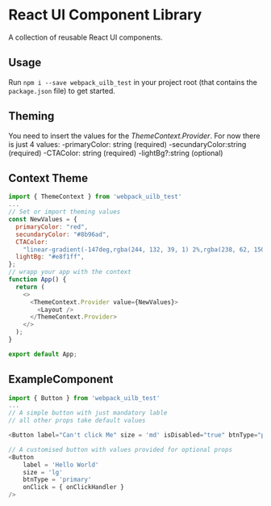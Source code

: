 # React UI Component Library

A collection of reusable React UI components.

## Usage

Run `npm i --save webpack_uilb_test` in your project root (that contains the `package.json` file) to get started.

## Theming

You need to insert the values for the _ThemeContext.Provider_. For now there is just 4 values:
-primaryColor: string (required)
-secundaryColor:string (required)
-CTAColor: string (required)
-lightBg?:string (optional)

## Context Theme

```javascript
import { ThemeContext } from 'webpack_uilb_test'
...
// Set or import theming values
const NewValues = {
  primaryColor: "red",
  secundaryColor: "#8b96ad",
  CTAColor:
    "linear-gradient(-147deg,rgba(244, 132, 39, 1) 2%,rgba(238, 62, 150, 1) 86%)",
  lightBg: "#e8f1ff",
};
// wrapp your app with the context
function App() {
  return (
    <>
      <ThemeContext.Provider value={NewValues}>
        <Layout />
      </ThemeContext.Provider>
    </>
  );
}

export default App;
```

## ExampleComponent

```javascript
import { Button } from 'webpack_uilb_test'
...
// A simple button with just mandatory lable
// all other props take default values

<Button label="Can't click Me" size = 'md' isDisabled="true" btnType="personalized"/>

// A customised button with values provided for optional props
<Button
    label = 'Hello World'
    size = 'lg'
    btnType = 'primary'
    onClick = { onClickHandler }
/>
```
